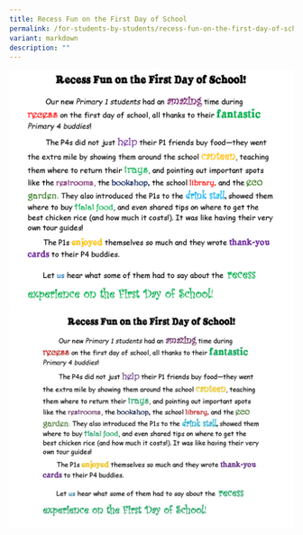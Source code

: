 ```yaml
---
title: Recess Fun on the First Day of School
permalink: /for-students-by-students/recess-fun-on-the-first-day-of-school/
variant: markdown
description: ""
---
```

![](/images/Recess_Fun_on_the_First_Day_of_School_edited_Page_1.png)![](/images/Recess_Fun_on_the_First_Day_of_School_edited_Page_1.jpg)